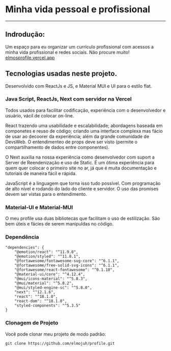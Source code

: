 # Minha vida pessoal e profissional
-----
## Indrodução:

Um espaço para eu organizar um currículo profissional com acessos a minha vida profissional e redes sociais. Não procure muito!
[elmosprofile.vercel.app](https://elmosprofile.vercel.app/)

## Tecnologias usadas neste projeto.

Desenvolvido com ReactJs e JS, e Material MUI e UI para o estilo flat.

### Java Script, ReactJs, Next com servidor na Vercel
Todos usados para facilitar codificação, experiência com o desenvolvedor e usuário, vácil de colocar on-line. 

React trazendo uma usabilidade e escalabilidade; abordagens baseada em componetes e reuso de código; criando uma interface complexa mas fácio de usar ao decoorer da experiência; além da grande comunidade de DevsWeb. O entendimenteo de props deve ser visto (permite o compartilhamento de dados entre componentes).

O Next auxilia na nossa experiência como desenvolvedor com suport a Server de Reendenização e uso de Static. É um ótima experiência para quem quer colocar o primeiro site no ar, já que é muita documentação e tutoriais de maneira fácil e rápida.

JavaScript é a linguagem que torna isso tudo possível. Com programação de alto nível e rodando do lado do cliente e servidor. O uso das promises devem ser vistas para o entendimento.


### Material-UI e Material-MUI

O meu profile usa duas bibliotecas que facilitam o uso de estilização. São bem úteis e fácies de serem manipuldas no código.

### Dependência


    "dependencies": {
        "@emotion/react": "^11.9.0",
        "@emotion/styled": "^11.8.1",
        "@fortawesome/fontawesome-svg-core": "^6.1.1",
        "@fortawesome/free-solid-svg-icons": "^6.1.1",
        "@fortawesome/react-fontawesome": "^0.1.18",
        "@material-ui/core": "^4.12.4",
        "@mui/icons-material": "^5.8.3",
        "@mui/material": "^5.8.2",
        "@mui/styled-engine-sc": "^5.8.0",
        "next": "^12.1.6",
        "react": "^18.1.0",
        "react-dom": "^18.1.0",
        "styled-components": "^5.3.5"
    }


### Clonagem de Projeto

Você pode clonar meu projeto de modo padrão:

    git clone https://github.com/elmojuh/profile.git

